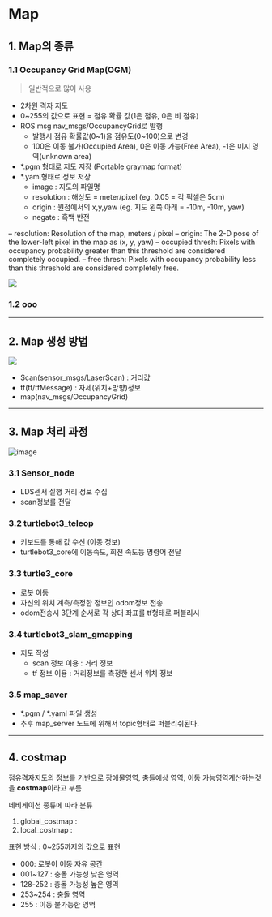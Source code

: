 # Map 

## 1. Map의 종류 

### 1.1 Occupancy Grid Map(OGM)

> 일반적으로 많이 사용 

- 2차원 격자 지도
- 0~255의 값으로 표현 = 점유 확률 값(1은 점유, 0은 비 점유)
- ROS msg nav_msgs/OccupancyGrid로 발행 
    - 발행시 점유 확률값(0~1)을 점유도(0~100)으로 변경 
    - 100은 이동 불가(Occupied Area), 0은 이동 가능(Free Area), -1은 미지 영역(unknown area)
- *.pgm 형태로 지도 저장 (Portable graymap format)
- *.yaml형태로 정보 저장
    - image : 지도의 파일명
    - resolution : 해상도 = meter/pixel (eg, 0.05 = 각 픽셀은 5cm)
    - origin : 원점에서의 x,y,yaw (eg. 지도 왼쪽 아래 = -10m, -10m, yaw)
    - negate : 흑백 반전
  
    
– resolution: Resolution of the map, meters / pixel
– origin: The 2-D pose of the lower-left pixel in the map as (x, y, yaw)
– occupied thresh: Pixels with occupancy probability greater than this threshold are considered completely occupied.
– free thresh: Pixels with occupancy probability less than this threshold are considered completely free.  

![](https://user-images.githubusercontent.com/17797922/47696612-ce89a400-dbc4-11e8-93f7-09e12fd6035a.png)



### 1.2 ooo

---

## 2. Map 생성 방법 


![](https://user-images.githubusercontent.com/17797922/47696603-c3367880-dbc4-11e8-9f49-6d2e3fe1af1b.png)

- Scan(sensor_msgs/LaserScan) : 거리값
- tf(tf/tfMessage) : 자세(위치+방향)정보 
- map(nav_msgs/OccupancyGrid)



---

## 3. Map 처리 과정 

![image](https://user-images.githubusercontent.com/17797922/47696736-55d71780-dbc5-11e8-9f86-a7d89a2712a3.png)

### 3.1 Sensor_node
- LDS센서 실행 거리 정보 수집 
- scan정보를 전달

### 3.2 turtlebot3_teleop
- 키보드를 통해 값 수신 (이동 정보)
- turtlebot3_core에 이동속도, 회전 속도등 명령어 전달

### 3.3 turtle3_core
- 로봇 이동 
- 자신의 위치 계측/측정한 정보인 odom정보 전송
- odom전송시 3단계 순서로 각 상대 좌표를 tf형태로 퍼블리시

### 3.4 turtlebot3_slam_gmapping
- 지도 작성 
    - scan 정보 이용 : 거리 정보 
    - tf 정보 이용 : 거리정보를 측정한 센서 위치 정보 


### 3.5 map_saver
- *.pgm / *.yaml 파일 생성 
- 추후 map_server 노드에 위해서 topic형태로 퍼블리쉬된다. 


---

## 4. costmap 

점유격자지도의 정보를 기반으로 장애물영역, 충돌예상 영역, 이동 가능영역계산하는것을 **costmap**이라고 부름 

네비게이션 종류에 따라 분류 
1. global_costmap : 
2. local_costmap : 

표현 방식 : 0~255까지의 값으로 표현 
- 000: 로봇이 이동 자유 공간
- 001~127 : 충돌 가능성 낮은 영역
- 128-252 : 충돌 가능성 높은 영역
- 253~254 : 충돌 영역
- 255 : 이동 불가능한 영역 